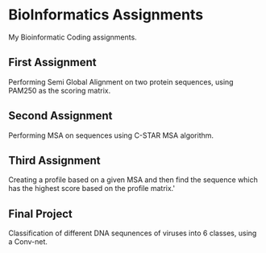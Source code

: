 # BioInformatics Assignments
 My Bioinformatic Coding assignments.


 ## First Assignment
 Performing Semi Global Alignment on two protein sequences, using PAM250 as the scoring matrix.

 ## Second Assignment
 Performing MSA on sequences using C-STAR MSA algorithm.

 ## Third Assignment
 Creating a profile based on a given MSA and then find the sequence which has the highest score based on the profile matrix.'
 
 ## Final Project
 Classification of different DNA sequnences of viruses into 6 classes, using a Conv-net.

 
